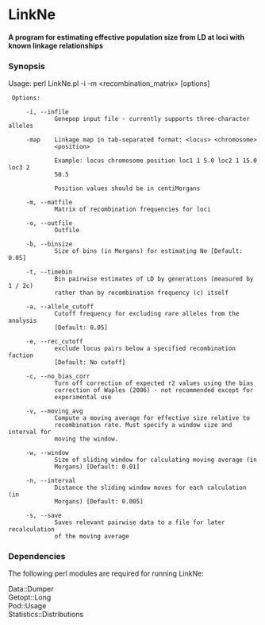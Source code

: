 # LinkNe
#### A program for estimating effective population size from LD at loci with known linkage relationships

### Synopsis

Usage:
     perl LinkNe.pl -i <inputfile> -m <recombination_matrix> [options]


     Options:

         -i, --infile
                 Genepop input file - currently supports three-character alleles

         -map    Linkage map in tab-separated format: <locus> <chromosome>
                 <position>

                 Example: locus chromosome position loc1 1 5.0 loc2 1 15.0 loc3 2
                 50.5

                 Position values should be in centiMorgans

         -m, --matfile
                 Matrix of recombination frequencies for loci

         -o, --outfile
                 Outfile

         -b, --binsize
                 Size of bins (in Morgans) for estimating Ne [Default: 0.05]

         -t, --timebin
                 Bin pairwise estimates of LD by generations (measured by 1 / 2c)
                 rather than by recombination frequency (c) itself

         -a, --allele_cutoff
                 Cutoff frequency for excluding rare alleles from the analysis
                 [Default: 0.05]

         -e, --rec_cutoff
                 exclude locus pairs below a specified recombination faction
                 [Default: No cutoff]

         -c, --no_bias_corr
                 Turn off correction of expected r2 values using the bias
                 correction of Waples (2006) - not recommended except for
                 experimental use

         -v, --moving_avg
                 Compute a moving average for effective size relative to
                 recombination rate. Must specify a window size and interval for
                 moving the window.

         -w, --window
                 Size of sliding window for calculating moving average (in
                 Morgans) [Default: 0.01]

         -n, --interval
                 Distance the sliding window moves for each calculation (in
                 Morgans) [Default: 0.005]

         -s, --save
                 Saves relevant pairwise data to a file for later recalculation
                 of the moving average


### Dependencies

The following perl modules are required for running LinkNe:

Data::Dumper<br />
Getopt::Long<br />
Pod::Usage<br />
Statistics::Distributions<br />
